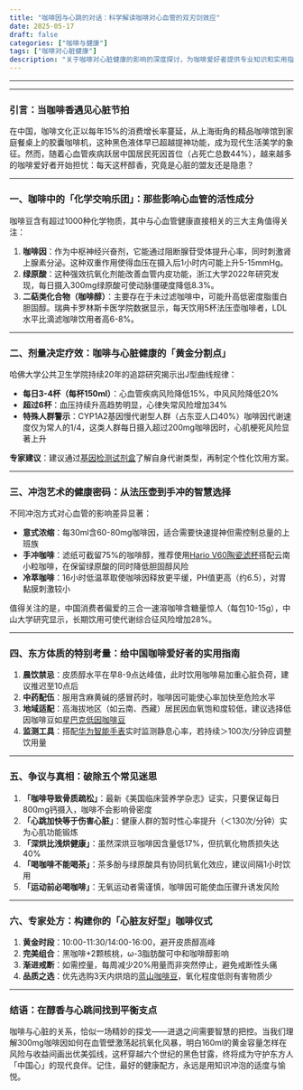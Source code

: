 ```yaml
---
title: "咖啡因与心跳的对话：科学解读咖啡对心血管的双刃剑效应"
date: 2025-05-17
draft: false
categories: ["咖啡与健康"]
tags: ["咖啡对心脏健康"]
description: "关于咖啡对心脏健康的影响的深度探讨，为咖啡爱好者提供专业知识和实用指南。"
---
```


---

---

### 引言：当咖啡香遇见心脏节拍  
在中国，咖啡文化正以每年15%的消费增长率蔓延，从上海街角的精品咖啡馆到家庭餐桌上的胶囊咖啡机，这种黑色液体早已超越提神功能，成为现代生活美学的象征。然而，随着心血管疾病跃居中国居民死因首位（占死亡总数44%），越来越多的咖啡爱好者开始担忧：每天这杯醇香，究竟是心脏的盟友还是隐患？

---

### 一、咖啡中的「化学交响乐团」：那些影响心血管的活性成分  
咖啡豆含有超过1000种化学物质，其中与心血管健康直接相关的三大主角值得关注：  
1. **咖啡因**：作为中枢神经兴奋剂，它能通过阻断腺苷受体提升心率，同时刺激肾上腺素分泌。这种双重作用使得血压在摄入后1小时内可能上升5-15mmHg。  
2. **绿原酸**：这种强效抗氧化剂能改善血管内皮功能，浙江大学2022年研究发现，每日摄入300mg绿原酸可使动脉僵硬度降低8.3%。  
3. **二萜类化合物（咖啡醇）**：主要存在于未过滤咖啡中，可能升高低密度脂蛋白胆固醇。瑞典卡罗林斯卡医学院数据显示，每天饮用5杯法压壶咖啡者，LDL水平比滴滤咖啡饮用者高6-8%。

---

### 二、剂量决定疗效：咖啡与心脏健康的「黄金分割点」  
哈佛大学公共卫生学院持续20年的追踪研究揭示出J型曲线规律：  
- **每日3-4杯（每杯150ml）**：心血管疾病风险降低15%，中风风险降低20%  
- **超过6杯**：血压持续升高趋势明显，心律失常风险增加34%  
- **特殊人群警示**：CYP1A2基因慢代谢型人群（占东亚人口40%）咖啡因代谢速度仅为常人的1/4，这类人群每日摄入超过200mg咖啡因时，心肌梗死风险显著上升  

**专家建议**：建议通过[基因检测试剂盒](https://www.amazon.com/s?k=%E5%9F%BA%E5%9B%A0%E6%A3%80%E6%B5%8B%E8%AF%95%E5%89%82%E7%9B%92&tag=coffeeprism-20)了解自身代谢类型，再制定个性化饮用方案。

---

### 三、冲泡艺术的健康密码：从法压壶到手冲的智慧选择  
不同冲泡方式对心血管的影响差异显著：  
- **意式浓缩**：每30ml含60-80mg咖啡因，适合需要快速提神但需控制总量的上班族  
- **手冲咖啡**：滤纸可截留75%的咖啡醇，推荐使用[Hario V60陶瓷滤杯](https://www.amazon.com/s?k=Hario%20V60%E9%99%B6%E7%93%B7%E6%BB%A4%E6%9D%AF&tag=coffeeprism-20)搭配云南小粒咖啡，在保留绿原酸的同时降低胆固醇风险  
- **冷萃咖啡**：16小时低温萃取使咖啡因释放更平缓，PH值更高（约6.5），对胃黏膜刺激较小  

值得关注的是，中国消费者偏爱的三合一速溶咖啡含糖量惊人（每包10-15g），中山大学研究显示，长期饮用可使代谢综合征风险增加28%。

---

### 四、东方体质的特别考量：给中国咖啡爱好者的实用指南  
1. **晨饮禁忌**：皮质醇水平在早8-9点达峰值，此时饮用咖啡易加重心脏负荷，建议推迟至10点后  
2. **中药配伍**：服用含麻黄碱的感冒药时，咖啡因可能使心率加快至危险水平  
3. **地域适配**：高海拔地区（如云南、西藏）居民因血氧饱和度较低，建议选择低因咖啡豆如[星巴克低因咖啡豆](https://www.amazon.com/s?k=%E6%98%9F%E5%B7%B4%E5%85%8B%E4%BD%8E%E5%9B%A0%E5%92%96%E5%95%A1%E8%B1%86&tag=coffeeprism-20)  
4. **监测工具**：搭配[华为智能手表](https://www.amazon.com/s?k=%E5%8D%8E%E4%B8%BA%E6%99%BA%E8%83%BD%E6%89%8B%E8%A1%A8&tag=coffeeprism-20)实时监测静息心率，若持续＞100次/分钟应调整饮用量  

---

### 五、争议与真相：破除五个常见迷思  
1. **「咖啡导致骨质疏松」**：最新《美国临床营养学杂志》证实，只要保证每日800mg钙摄入，咖啡不会影响骨密度  
2. **「心跳加快等于伤害心脏」**：健康人群的暂时性心率提升（＜130次/分钟）实为心肌功能锻炼  
3. **「深烘比浅烘健康」**：虽然深烘豆咖啡因含量低17%，但抗氧化物质损失达40%  
4. **「喝咖啡不能喝茶」**：茶多酚与绿原酸具有协同抗氧化效应，建议间隔1小时饮用  
5. **「运动前必喝咖啡」**：无氧运动者需谨慎，咖啡因可能使血压骤升诱发风险  

---

### 六、专家处方：构建你的「心脏友好型」咖啡仪式  
1. **黄金时段**：10:00-11:30/14:00-16:00，避开皮质醇高峰  
2. **完美组合**：黑咖啡+2颗核桃，ω-3脂肪酸可中和咖啡醇影响  
3. **渐进戒断**：如需控量，每周减少20%用量而非突然停止，避免戒断性头痛  
4. **品质之选**：优先选购3天内烘焙的[蓝山咖啡豆](https://www.amazon.com/s?k=%E8%93%9D%E5%B1%B1%E5%92%96%E5%95%A1%E8%B1%86&tag=coffeeprism-20)，氧化程度低则有害物质少  

---

### 结语：在醇香与心跳间找到平衡支点  
咖啡与心脏的关系，恰似一场精妙的探戈——进退之间需要智慧的把控。当我们理解300mg咖啡因如何在血管壁激荡起抗氧化风暴，明白160ml的黄金容量怎样在风险与收益间画出优美弧线，这杯穿越六个世纪的黑色甘露，终将成为守护东方人「中国心」的现代良伴。记住，最好的健康配方，永远是用知识冲泡的适度与愉悦。